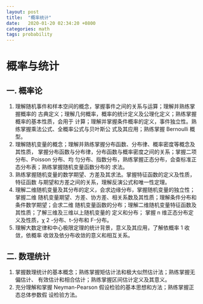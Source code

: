 ```yaml
---
layout: post
title:  "概率统计"
date:   2020-01-20 02:34:20 +0800
categories: math
tags: probability
---
```


# 概率与统计

## 一. 概率论
1. 理解随机事件和样本空间的概念，掌握事件之间的关系与运算；理解并熟练掌握概率的
古典定义；理解几何概率，概率的统计定义及公理化定义；熟练掌握概率的基本性质，会用于
计算；理解并掌握条件概率的定义，事件独立性。熟练掌握乘法公式、全概率公式与贝叶斯公
式及其应用；熟练掌握 Bernoulli 概型。
2. 理解随机变量的概念；理解并熟练掌握分布函数、分布律、概率密度等概念及其性质，
掌握分布函数与分布律，分布函数与概率密度之间的关系；掌握二项分布、Poisson 分布、均
匀分布、指数分布，熟练掌握正态分布，会查标准正态分布表；熟练掌握随机变量函数分布的
求法。
3. 熟练掌握随机变量的数学期望、方差及其求法。掌握特征函数的定义及性质，特征函数
与期望和方差之间的关系，理解反演公式和唯一性定理。
4. 理解二维随机变量及其分布的定义，会求边缘分布，掌握随机变量的独立性；掌握二维
随机变量期望、方差、协方差、相关系数及其性质；理解条件分布和条件数学期望；会求二维
随机变量函数的分布；理解二维随机变量特征函数及其性质；了解三维及三维以上随机变量的
定义和分布； 掌握 n 维正态分布定义及性质，χ
2 -分布、t-分布和 F-分布。
5. 理解大数定律和中心极限定理的统计背景，意义及其应用，了解依概率 1 收敛，依概率
收敛及依分布收敛的意义和相互关系。

## 二. 数理统计

1. 掌握数理统计的基本概念；熟练掌握矩估计法和极大似然估计法；熟练掌握无偏估计、
有效估计和相合估计；熟练掌握区间估计定义及其意义。
2. 充分理解和掌握 Neyman-Pearson 假设检验的基本思想和方法；熟练掌握正态总体参数假
设检验方法。